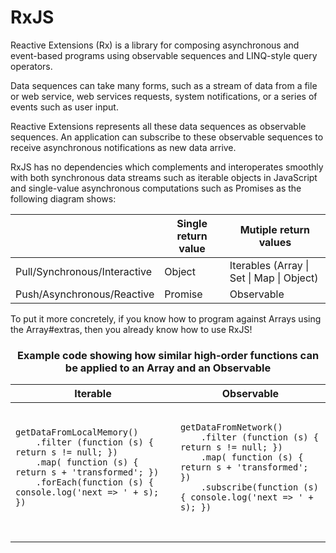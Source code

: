 # RxJS

Reactive Extensions (Rx) is a library for composing asynchronous and event-based programs using observable sequences and LINQ-style query operators.

Data sequences can take many forms, such as a stream of data from a file or web service, web services requests, system notifications, or a series of events such as user input.

Reactive Extensions represents all these data sequences as observable sequences. An application can subscribe to these observable sequences to receive asynchronous notifications as new data arrive.

RxJS has no dependencies which complements and interoperates smoothly with both synchronous data streams such as iterable objects in JavaScript and single-value asynchronous computations such as Promises as the following diagram shows:

<center>
<table>
    <thead>
        <tr>
            <th></th>
            <th>Single return value</th>
            <th>Mutiple return values</th>
        </tr>
    </thead>
    <tbody>
        <tr>
          <td>Pull/Synchronous/Interactive</td>
          <td>Object</td>
          <td>Iterables (Array | Set | Map | Object)</td>
        </tr>
        <tr>
          <td>Push/Asynchronous/Reactive</td>
          <td>Promise</td>
          <td>Observable</td>
        </tr>
    </tbody>
</table>
</center>

To put it more concretely, if you know how to program against Arrays using the Array#extras, then you already know how to use RxJS!

<center>
<h3>Example code showing how similar high-order functions can be applied to an Array and an Observable</h3>

<table>
    <thead>
        <tr>
            <th style="text-align:center;" colspan="2">Iterable</th>
            <th style="text-align:center;" colspan="2">Observable</th>
        </tr>
    </thead>
    <tbody>
        <tr>
            <td colspan="2">
                <pre>
<code>
getDataFromLocalMemory()
    .filter (function (s) { return s != null; })
    .map( function (s) { return s + 'transformed'; })
    .forEach(function (s) { console.log('next => ' + s); })
</code>
                </pre>
            </td>
            <td colspan="2">
                <pre>
<code>
getDataFromNetwork()
    .filter (function (s) { return s != null; })
    .map( function (s) { return s + 'transformed'; })
    .subscribe(function (s) { console.log('next => ' + s); })
</code>
                </pre>
            </td>
        </tr>
    </tbody>
</table>
</center>
